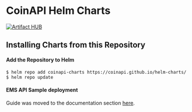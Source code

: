 # CoinAPI Helm Charts

[![Artifact HUB](https://img.shields.io/endpoint?url=https://artifacthub.io/badge/repository/coinapi)](https://artifacthub.io/packages/search?repo=coinapi)

## Installing Charts from this Repository

#### Add the Repository to Helm

```console
$ helm repo add coinapi-charts https://coinapi.github.io/helm-charts/
$ helm repo update
```

#### EMS API Sample deployment

Guide was moved to the documentation section [here](https://docs.coinapi.io/oeml.html#running-on-kubernetes-cluster).
